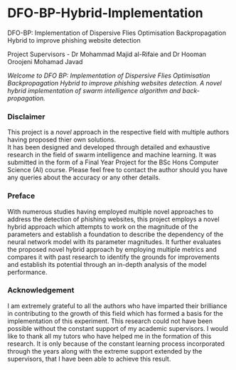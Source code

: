 # DFO-BP-Hybrid-Implementation
DFO-BP: Implementation of Dispersive Flies Optimisation Backpropagation Hybrid to improve phishing website detection

Project Supervisors - Dr Mohammad Majid al-Rifaie and Dr Hooman Oroojeni Mohamad Javad

<i>Welcome to DFO BP: Implementation of Dispersive Flies Optimisation Backpropagation Hybrid to improve phishing websites detection.
A novel hybrid implementation of swarm intelligence algorithm and back-propagation.</i>

<h3>Disclaimer</h3>

This project is a <i>novel</i> approach in the respective field with multiple authors having proposed thier own solutions.   
It has been designed and developed through detailed and 
exhaustive research in the field of swarm intelligence and machine learning.
It was submitted in the form of a Final Year Project for the BSc Hons Computer Science (AI) course.
Please feel free to contact the author should you have any queries about the accuracy or any other details.

<h3>Preface</h3>

With numerous studies having employed multiple novel approaches to address the detection of phishing websites, this project employs a novel hybrid approach which attempts to work on the magnitude of the parameters and establish a foundation to describe the dependency of the neural network model with its parameter magnitudes.
It further evaluates the proposed novel hybrid approach by employing multiple metrics and compares it with past research to identify the grounds for improvements and establish its potential through an in-depth analysis of the model performance.

<h3>Acknowledgement</h3>
I am extremely grateful to all the authors who have imparted their brilliance in contributing to the growth of this field which has formed a basis for the implementation of this experiment. This research
could not have been possible without the constant support of my academic supervisors. I would like to thank all my tutors who have helped me in the formation of this research. It is
only because of the constant learning process incorporated through the years along with the extreme support extended by the supervisors, that I have been able to achieve this result.
